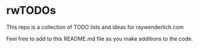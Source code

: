 # rwTODOs

This repo is a collection of TODO lists and ideas for raywenderlich.com

Feel free to add to this README.md file as you make additions to the code.

